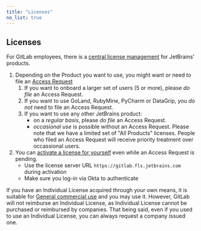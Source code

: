 ```yaml
---
title: "Licenses"
no_list: true
---
```


## Licenses

For GitLab employees, there is a [central license management](https://www.jetbrains.com/help/license-vault-cloud) for JetBrains' products.

1. Depending on the Product you want to use, you might want or need to file an [Access Request](https://gitlab.com/gitlab-com/team-member-epics/access-requests)
    1. If you want to onboard a larger set of users (5 or more), please _do file_ an Access Request.
    1. If you want to use GoLand, RubyMine, PyCharm or DataGrip, you _do not_ need to file an Access Request.
    1. If you want to use any other JetBrains product:
        - on a _regular basis_, please _do file_ an Access Request.
        - _occasional use_ is possible without an Access Request. Please note that we have a limited set of "All Products" licenses. People who filed an Access Request will receive priority treatment over occassional users.
1. You can [activate a license for yourself](https://www.jetbrains.com/help/license-vault-cloud/Activating_a_license.html) even while an Access Request is pending.
    - Use the license server URL `https://gitlab.fls.jetbrains.com` during activation
    - Make sure you log-in via Okta to authenticate

If you have an Individual License acquired through your own means, it is suitable for [General commercial use](https://www.jetbrains.com/store/comparison.html#LicenseComparison) and you may use it. However, GitLab will not reimburse an Individual License, as Individual License cannot be purchased or reimbursed by companies. That being said, even if you used to use an Individual License, you can always request a company issued one.

